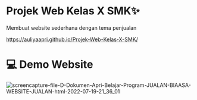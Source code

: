 # Projek Web Kelas X SMK✨

Membuat website sederhana dengan tema penjualan

https://auliyaapri.github.io/Projek-Web-Kelas-X-SMK/

# 💻 Demo Website
![screencapture-file-D-Dokumen-Apri-Belajar-Program-JUALAN-BIAASA-WEBSITE-JUALAN-html-2022-07-19-21_36_01](https://user-images.githubusercontent.com/45688720/179777272-85d6e110-84d1-413d-ba34-f4bfa93c9372.png)




